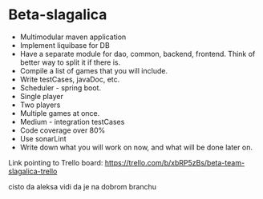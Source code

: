 # Beta-slagalica

- Multimodular maven application
- Implement liquibase for DB
- Have a separate module for dao, common, backend, frontend. Think of better way to split it if there is.
- Compile a list of games that you will include.
- Write testCases, javaDoc, etc.
- Scheduler - spring boot. 
- Single player
- Two players
- Multiple games at once.
- Medium - integration testCases
- Code coverage over 80%
- Use sonarLint
- Write down what you will work on now, and what will be done later on.


Link pointing to Trello board: https://trello.com/b/xbRP5zBs/beta-team-slagalica-trello


cisto da aleksa vidi da je na dobrom branchu
